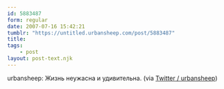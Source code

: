 ```yaml
---
id: 5883487
form: regular
date: 2007-07-16 15:42:21
tumblr: "https://untitled.urbansheep.com/post/5883487"
title:
tags:
    - post
layout: post-text.njk
---
```


<p>urbansheep: Жизнь неужасна и удивительна. (via <a href="http://twitter.com/urbansheep/statuses/152344052">Twitter / urbansheep</a>)</p>

